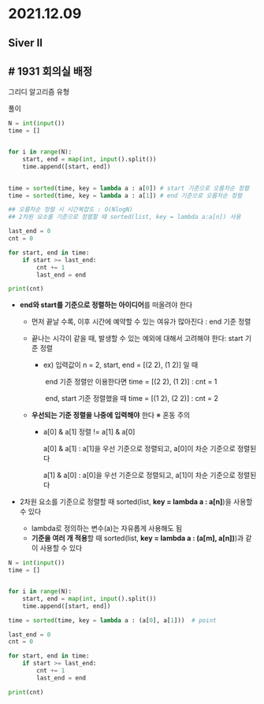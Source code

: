 # 2021.12.09

## Siver II

## # 1931 회의실 배정

그리디 알고리즘 유형



풀이

```python
N = int(input())
time = []


for i in range(N):
    start, end = map(int, input().split())
    time.append([start, end])

    
time = sorted(time, key = lambda a : a[0]) # start 기준으로 오름차순 정렬   
time = sorted(time, key = lambda a : a[1]) # end 기준으로 오름차순 정렬

## 오름차순 정렬 시 시간복잡도 : O(NlogN)
## 2차원 요소를 기준으로 정렬할 때 sorted(list, key = lambda a:a[n]) 사용

last_end = 0
cnt = 0

for start, end in time:
    if start >= last_end:
        cnt += 1
        last_end = end

print(cnt)
```



* **end와 start를 기준으로 정렬하는 아이디어**를 떠올려야 한다

  * 먼저 끝날 수록, 이후 시간에 예약할 수 있는 여유가 많아진다 : end 기준 정렬

  * 끝나는 시각이 같을 때, 발생할 수 있는 예외에 대해서 고려해야 한다: start 기준 정렬

    * ex) 입력값이 n = 2, start, end = [(2 2), (1 2)] 일 때 

      ​	end 기준 정렬만 이용한다면 time = [(2 2), (1 2)] : cnt = 1

      ​	end, start 기준 정렬했을 때 time =  [(1 2), (2 2)] : cnt = 2

      

  * **우선되는 기준 정렬을 나중에 입력해야** 한다  ※ 혼동 주의

    * a[0] & a[1] 정렬 != a[1] & a[0]

      a[0] & a[1] : a[1]을 우선 기준으로 정렬되고, a[0]이 차순 기준으로 정렬된다

      a[1] & a[0] : a[0]을 우선 기준으로 정렬되고, a[1]이 차순 기준으로 정렬된다



* 2차원 요소를 기준으로 정렬할 때 sorted(list, **key = lambda a : a[n]**)을 사용할 수 있다

  * lambda로 정의하는 변수(a)는 자유롭게 사용해도 됨
  * **기준을 여러 개 적용**할 때 sorted(list, **key = lambda a : (a[m], a[n])**)과 같이 사용할 수 있다

  

```python
N = int(input())
time = []


for i in range(N):
    start, end = map(int, input().split())
    time.append([start, end])

time = sorted(time, key = lambda a : (a[0], a[1]))  # point  

last_end = 0
cnt = 0

for start, end in time:
    if start >= last_end:
        cnt += 1
        last_end = end

print(cnt)
```

 